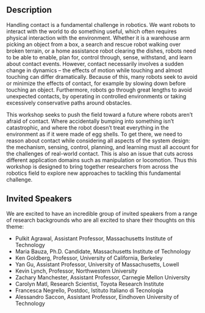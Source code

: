 ## Description
Handling contact is a fundamental challenge in robotics. We want robots to interact with the world to do
something useful, which often requires physical interaction with the environment. Whether it is a warehouse
arm picking an object from a box, a search and rescue robot walking over broken terrain, or a home assistance
robot clearing the dishes, robots need to be able to enable, plan for, control through, sense, withstand, and
learn about contact events. However, contact necessarily involves a sudden change in dynamics – the effects
of motion while touching and almost touching can differ dramatically. Because of this, many robots seek to
avoid or minimize the effects of contact, for example by slowing down before touching an object. Furthermore,
robots go through great lengths to avoid unexpected contacts, by operating in controlled environments or
taking excessively conservative paths around obstacles.

This workshop seeks to push the field toward a future where robots aren’t afraid of contact. Where
accidentally bumping into something isn’t catastrophic, and where the robot doesn’t treat everything in the
environment as if it were made of egg shells. To get there, we need to reason about contact while considering
all aspects of the system design: the mechanism, sensing, control, planning, and learning must all account for
the challenges of real-world contact. This is also an issue that cuts across different application domains such
as manipulation or locomotion. Thus this workshop is designed to bring together researchers from across
the robotics field to explore new approaches to tackling this fundamental challenge.



## Invited Speakers
We are excited to have an incredible group of invited speakers from a range of research backgrounds who are all excited to share their thoughts on this theme:

* Pulkit Agrawal, Assistant Professor, Massachusetts Institute of Technology
* Maria Bauza, Ph.D. Candidate, Massachusetts Institute of Technology
* Ken Goldberg, Professor, University of California, Berkeley
* Yan Gu, Assistant Professor, University of Massachusetts, Lowell
* Kevin Lynch, Professor, Northwestern University
* Zachary Manchester, Assistant Professor, Carnegie Mellon University
* Carolyn Matl, Research Scientist, Toyota Research Institute
* Francesca Negrello, Postdoc, Istituto Italiano di Tecnologia
* Alessandro Saccon, Assistant Professor, Eindhoven University of Technology
